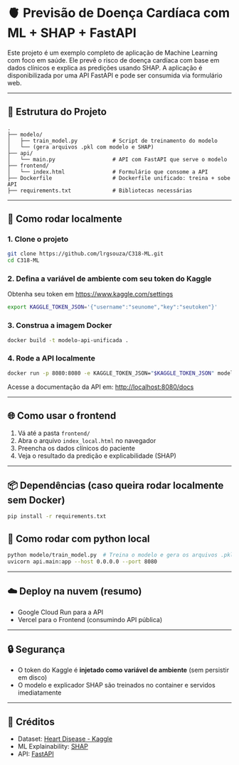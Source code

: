 # 🫀 Previsão de Doença Cardíaca com ML + SHAP + FastAPI

Este projeto é um exemplo completo de aplicação de Machine Learning com foco em saúde. Ele prevê o risco de doença cardíaca com base em dados clínicos e explica as predições usando SHAP. A aplicação é disponibilizada por uma API FastAPI e pode ser consumida via formulário web.

---

## 📁 Estrutura do Projeto

```
.
├── modelo/
│   ├── train_model.py           # Script de treinamento do modelo
│   └── (gera arquivos .pkl com modelo e SHAP)
├── api/
│   └── main.py                  # API com FastAPI que serve o modelo
├── frontend/
│   └── index.html               # Formulário que consome a API
├── Dockerfile                   # Dockerfile unificado: treina + sobe API
├── requirements.txt             # Bibliotecas necessárias
```

---

## 🧪 Como rodar localmente

### 1. Clone o projeto

```bash
git clone https://github.com/lrgsouza/C318-ML.git
cd C318-ML
```

### 2. Defina a variável de ambiente com seu token do Kaggle

Obtenha seu token em https://www.kaggle.com/settings

```bash
export KAGGLE_TOKEN_JSON='{"username":"seunome","key":"seutoken"}'
```

### 3. Construa a imagem Docker

```bash
docker build -t modelo-api-unificada .
```

### 4. Rode a API localmente

```bash
docker run -p 8080:8080 -e KAGGLE_TOKEN_JSON="$KAGGLE_TOKEN_JSON" modelo-api-unificada
```

Acesse a documentação da API em: [http://localhost:8080/docs](http://localhost:8080/docs)

---

## 🌐 Como usar o frontend

1. Vá até a pasta `frontend/`  
2. Abra o arquivo `index_local.html` no navegador  
3. Preencha os dados clínicos do paciente  
4. Veja o resultado da predição e explicabilidade (SHAP)

---

## 📦 Dependências (caso queira rodar localmente sem Docker)

```bash
pip install -r requirements.txt
```

## 🐍 Como rodar com python local

```bash
python modelo/train_model.py  # Treina o modelo e gera os arquivos .pkl
uvicorn api.main:app --host 0.0.0.0 --port 8080
```

---

## ☁️ Deploy na nuvem (resumo)

- Google Cloud Run para a API
- Vercel para o Frontend (consumindo API pública)

---

## 🔒 Segurança

- O token do Kaggle é **injetado como variável de ambiente** (sem persistir em disco)
- O modelo e explicador SHAP são treinados no container e servidos imediatamente

---

## 📌 Créditos

- Dataset: [Heart Disease - Kaggle](https://www.kaggle.com/datasets/johnsmith88/heart-disease-dataset)
- ML Explainability: [SHAP](https://github.com/shap/shap)
- API: [FastAPI](https://fastapi.tiangolo.com)
